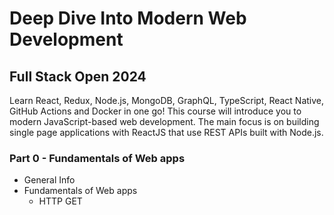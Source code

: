 # Deep Dive Into Modern Web Development

## Full Stack Open 2024
Learn React, Redux, Node.js, MongoDB, GraphQL, TypeScript, React Native, GitHub Actions and Docker in one go! This course will introduce you to modern JavaScript-based web development. The main focus is on building single page applications with ReactJS that use REST APIs built with Node.js.

### Part 0 - Fundamentals of Web apps
- General Info
- Fundamentals of Web apps
  - HTTP GET
